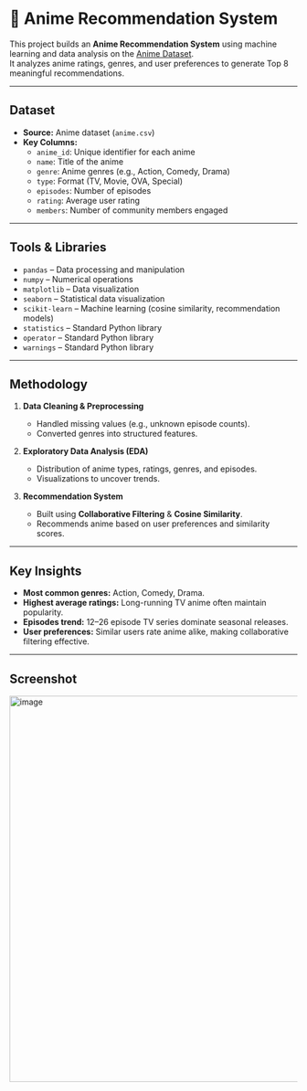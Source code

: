 # 🎥 Anime Recommendation System

This project builds an **Anime Recommendation System** using machine learning and data analysis on the [Anime Dataset](anime.csv).  
It analyzes anime ratings, genres, and user preferences to generate Top 8 meaningful recommendations.  

---

## Dataset
- **Source:** Anime dataset (`anime.csv`)  
- **Key Columns:**
  - `anime_id`: Unique identifier for each anime  
  - `name`: Title of the anime  
  - `genre`: Anime genres (e.g., Action, Comedy, Drama)  
  - `type`: Format (TV, Movie, OVA, Special)  
  - `episodes`: Number of episodes  
  - `rating`: Average user rating  
  - `members`: Number of community members engaged  
---

## Tools & Libraries

- `pandas` – Data processing and manipulation  
- `numpy` – Numerical operations  
- `matplotlib` – Data visualization  
- `seaborn` – Statistical data visualization  
- `scikit-learn` – Machine learning (cosine similarity, recommendation models)  
- `statistics` – Standard Python library 
- `operator` – Standard Python library  
- `warnings` – Standard Python library  

---

## Methodology
1. **Data Cleaning & Preprocessing**  
   - Handled missing values (e.g., unknown episode counts).  
   - Converted genres into structured features.  

2. **Exploratory Data Analysis (EDA)**  
   - Distribution of anime types, ratings, genres, and episodes.  
   - Visualizations to uncover trends.  

3. **Recommendation System**  
   - Built using **Collaborative Filtering** & **Cosine Similarity**.  
   - Recommends anime based on user preferences and similarity scores.  

---

## Key Insights
- **Most common genres:** Action, Comedy, Drama.  
- **Highest average ratings:** Long-running TV anime often maintain popularity.  
- **Episodes trend:** 12–26 episode TV series dominate seasonal releases.  
- **User preferences:** Similar users rate anime alike, making collaborative filtering effective.  

---
## Screenshot
<img width="1420" height="676" alt="image" src="https://github.com/user-attachments/assets/70de63f0-6609-4c1f-9337-c7e0dccfc53f" />

